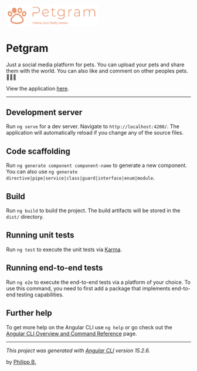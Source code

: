 <img src = "src/assets/img/logo.png" title = "logo" width ="50%"/>

# Petgram

Just a social media platform for pets. You can upload your pets and share them with the world. You can also like and comment on other peoples pets. 🐰🐰🐰

View the application [here](https://phil1436.github.io/Petgram/).

---

## Development server

Run `ng serve` for a dev server. Navigate to `http://localhost:4200/`. The application will automatically reload if you change any of the source files.

## Code scaffolding

Run `ng generate component component-name` to generate a new component. You can also use `ng generate directive|pipe|service|class|guard|interface|enum|module`.

## Build

Run `ng build` to build the project. The build artifacts will be stored in the `dist/` directory.

## Running unit tests

Run `ng test` to execute the unit tests via [Karma](https://karma-runner.github.io).

## Running end-to-end tests

Run `ng e2e` to execute the end-to-end tests via a platform of your choice. To use this command, you need to first add a package that implements end-to-end testing capabilities.

## Further help

To get more help on the Angular CLI use `ng help` or go check out the [Angular CLI Overview and Command Reference](https://angular.io/cli) page.

---

_This project was generated with [Angular CLI](https://github.com/angular/angular-cli) version 15.2.6._

by [Philipp B.](https://github.com/phil1436)
